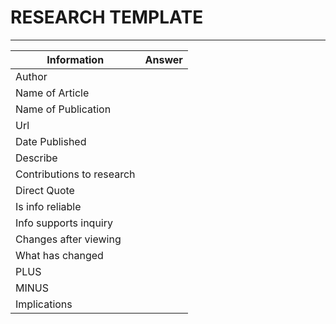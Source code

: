 # RESEARCH TEMPLATE
---

| Information               | Answer |
| ------------------------- | ------ |
| Author                    |        |
| Name of Article           |        |
| Name of Publication       |        |
| Url                       |        |
| Date Published            |        |
| Describe                  |        |
| Contributions to research |        |
| Direct Quote              |        |
| Is info reliable          |        |
| Info supports inquiry     |        |
| Changes after viewing     |        |
| What has changed          |        |
| PLUS                      |        |
| MINUS                     |        |
| Implications              |        |